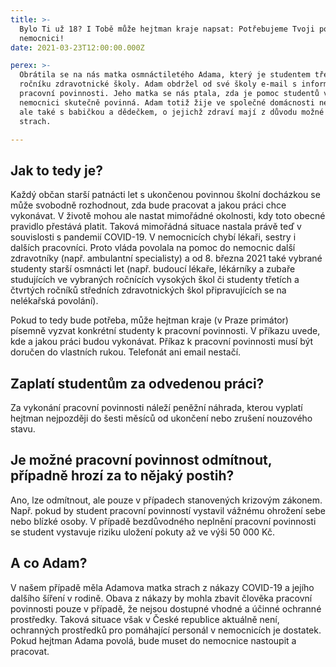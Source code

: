 ```yaml
---
title: >-
  Bylo Ti už 18? I Tobě může hejtman kraje napsat: Potřebujeme Tvoji pomoc v
  nemocnici!
date: 2021-03-23T12:00:00.000Z

perex: >-
  Obrátila se na nás matka osmnáctiletého Adama, který je studentem třetího
  ročníku zdravotnické školy. Adam obdržel od své školy e-mail s informací o
  pracovní povinnosti. Jeho matka se nás ptala, zda je pomoc studentů v
  nemocnici skutečně povinná. Adam totiž žije ve společné domácnosti nejen s ní,
  ale také s babičkou a dědečkem, o jejichž zdraví mají z důvodu možné nákazy
  strach.

---
```





## Jak to tedy je?



Každý občan starší patnácti let s ukončenou povinnou školní docházkou se může svobodně rozhodnout, zda bude pracovat a jakou práci chce vykonávat. V životě mohou ale nastat mimořádné okolnosti, kdy toto obecné pravidlo přestává platit. Taková mimořádná situace nastala právě teď v souvislosti s pandemií COVID-19. V nemocnicích chybí lékaři, sestry i dalších pracovníci. Proto vláda povolala na pomoc do nemocnic další zdravotníky (např. ambulantní specialisty) a od 8. března 2021 také vybrané studenty starší osmnácti let (např. budoucí lékaře, lékárníky a zubaře studujících ve vybraných ročnících vysokých škol či studenty třetích a čtvrtých ročníků středních zdravotnických škol připravujících se na nelékařská povolání).



Pokud to tedy bude potřeba, může hejtman kraje (v Praze primátor) písemně vyzvat konkrétní studenty k pracovní povinnosti. V příkazu uvede, kde a jakou práci budou vykonávat. Příkaz k pracovní povinnosti musí být doručen do vlastních rukou. Telefonát ani email nestačí.



## Zaplatí studentům za odvedenou práci?



Za vykonání pracovní povinnosti náleží peněžní náhrada, kterou vyplatí hejtman nejpozději do šesti měsíců od ukončení nebo zrušení nouzového stavu.



## Je možné pracovní povinnost odmítnout, případně hrozí za to nějaký postih?



Ano, lze odmítnout, ale pouze v případech stanovených krizovým zákonem. Např. pokud by student pracovní povinností vystavil vážnému ohrožení sebe nebo blízké osoby. V případě bezdůvodného neplnění pracovní povinnosti se student vystavuje riziku uložení pokuty až ve výši 50 000 Kč.



## A co Adam?



V našem případě měla Adamova matka strach z nákazy COVID-19 a jejího dalšího šíření v rodině. Obava z nákazy by mohla zbavit člověka pracovní povinnosti pouze v případě, že nejsou dostupné vhodné a účinné ochranné prostředky. Taková situace však v České republice aktuálně není, ochranných prostředků pro pomáhající personál v nemocnicích je dostatek. Pokud hejtman Adama povolá, bude muset do nemocnice nastoupit a pracovat.



